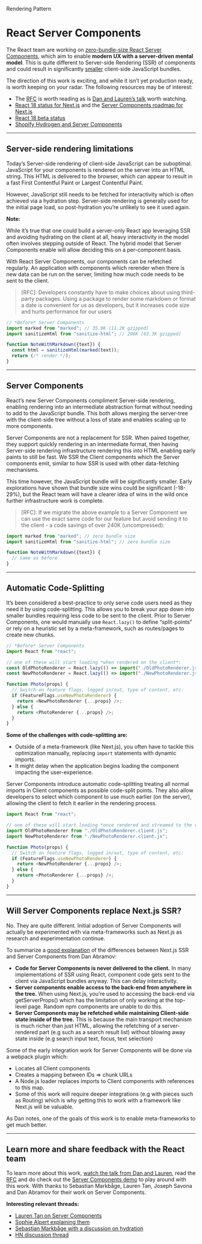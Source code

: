 Rendering Pattern

# React Server Components

The React team are working on [zero-bundle-size React Server Components](https://reactjs.org/blog/2020/12/21/data-fetching-with-react-server-components.html), which aim to enable **modern UX with a server-driven mental model**. This is quite different to Server-side Rendering (SSR) of components and could result in significantly [smaller](https://twitter.com/sophiebits/status/1341098388062756867) client-side JavaScript bundles.

The direction of this work is exciting, and while it isn’t yet production ready, is worth keeping on your radar. The following resources may be of interest:

*   The [RFC](https://github.com/reactjs/rfcs/blob/bf51f8755ddb38d92e23ad415fc4e3c02b95b331/text/0000-server-components.md) is worth reading as is [Dan and Lauren’s talk](https://www.youtube.com/watch?v=TQQPAU21ZUw&feature=emb_title) worth watching.
*   [React 18 status for Next.js](https://nextjs.org/docs/advanced-features/react-18) and the [Server Components roadmap for Next.js](https://github.com/vercel/next.js/discussions/31263)
*   [React 18 beta status](https://twitter.com/reactjs/status/1460380211262930948)
*   [Shopify Hydrogen and Server Components](https://shopify.dev/custom-storefronts/hydrogen/framework/react-server-components)

- - -

## Server-side rendering limitations

Today’s Server-side rendering of client-side JavaScript can be suboptimal. JavaScript for your components is rendered on the server into an HTML string. This HTML is delivered to the browser, which can appear to result in a fast First Contentful Paint or Largest Contentful Paint.

However, JavaScript still needs to be fetched for interactivity which is often achieved via a hydration step. Server-side rendering is generally used for the initial page load, so post-hydration you’re unlikely to see it used again.

**Note:**

While it’s true that one could build a server-only React app leveraging SSR and avoiding hydrating on the client at all, heavy interactivity in the model often involves stepping outside of React. The hybrid model that Server Components enable will allow deciding this on a per-component basis.

With React Server Components, our components can be refetched regularly. An application with components which rerender when there is new data can be run on the server, limiting how much code needs to be sent to the client.

> \[RFC\]: Developers constantly have to make choices about using third-party packages. Using a package to render some markdown or format a date is convenient for us as developers, but it increases code size and hurts performance for our users

```javascript
// *Before* Server Components
import marked from "marked"; // 35.9K (11.2K gzipped)
import sanitizeHtml from "sanitize-html"; // 206K (63.3K gzipped)

function NoteWithMarkdown({text}) {
  const html = sanitizeHtml(marked(text));
  return (/* render */);
}
```

- - -

## Server Components

React’s new Server Components compliment Server-side rendering, enabling rendering into an intermediate abstraction format without needing to add to the JavaScript bundle. This both allows merging the server-tree with the client-side tree without a loss of state and enables scaling up to more components.

Server Components are not a replacement for SSR. When paired together, they support quickly rendering in an intermediate format, then having Server-side rendering infrastructure rendering this into HTML enabling early paints to still be fast. We SSR the Client components which the Server components emit, similar to how SSR is used with other data-fetching mechanisms.

This time however, the JavaScript bundle will be significantly smaller. Early explorations have shown that bundle size wins could be significant (-18-29%), but the React team will have a clearer idea of wins in the wild once further infrastructure work is complete.

> \[RFC\]: If we migrate the above example to a Server Component we can use the exact same code for our feature but avoid sending it to the client - a code savings of over 240K (uncompressed):

```javascript
import marked from "marked"; // zero bundle size
import sanitizeHtml from "sanitize-html"; // zero bundle size

function NoteWithMarkdown({text}) {
  // same as before
}
```

- - -

## Automatic Code-Splitting

It’s been considered a best-practice to only serve code users need as they need it by using code-splitting. This allows you to break your app down into smaller bundles requiring less code to be sent to the client. Prior to Server Components, one would manually use `React.lazy()` to define “split-points” or rely on a heuristic set by a meta-framework, such as routes/pages to create new chunks.

```javascript
// *Before* Server Components
import React from "react";

// one of these will start loading *when rendered on the client*:
const OldPhotoRenderer = React.lazy(() => import("./OldPhotoRenderer.js"));
const NewPhotoRenderer = React.lazy(() => import("./NewPhotoRenderer.js"));

function Photo(props) {
  // Switch on feature flags, logged in/out, type of content, etc:
  if (FeatureFlags.useNewPhotoRenderer) {
    return <NewPhotoRenderer {...props} />;
  } else {
    return <PhotoRenderer {...props} />;
  }
}
```

**Some of the challenges with code-splitting are:**

*   Outside of a meta-framework (like Next.js), you often have to tackle this optimization manually, replacing `import` statements with dynamic imports.
*   It might delay when the application begins loading the component impacting the user-experience.

Server Components introduce automatic code-splitting treating all normal imports in Client components as possible code-split points. They also allow developers to select which component to use much earlier (on the server), allowing the client to fetch it earlier in the rendering process.

```javascript
import React from "react";

// one of these will start loading *once rendered and streamed to the client*:
import OldPhotoRenderer from "./OldPhotoRenderer.client.js";
import NewPhotoRenderer from "./NewPhotoRenderer.client.js";

function Photo(props) {
  // Switch on feature flags, logged in/out, type of content, etc:
  if (FeatureFlags.useNewPhotoRenderer) {
    return <NewPhotoRenderer {...props} />;
  } else {
    return <PhotoRenderer {...props} />;
  }
}
```

- - -

## Will Server Components replace Next.js SSR?

No. They are quite different. Initial adoption of Server Components will actually be experimented with via meta-frameworks such as Next.js as research and experimentation continue.

To summarize a [good explanation](https://news.ycombinator.com/item?id=25499171) of the differences between Next.js SSR and Server Components from Dan Abramov:

*   **Code for Server Components is never delivered to the client.** In many implementations of SSR using React, component code gets sent to the client via JavaScript bundles anyway. This can delay interactivity.
*   **Server components enable access to the back-end from anywhere in the tree.** When using Next.js, you’re used to accessing the back-end via getServerProps() which has the limitation of only working at the top-level page. Random npm components are unable to do this.
*   **Server Components may be refetched while maintaining Client-side state inside of the tree.** This is because the main transport mechanism is much richer than just HTML, allowing the refetching of a server-rendered part (e.g such as a search result list) without blowing away state inside (e.g search input text, focus, text selection)

Some of the early integration work for Server Components will be done via a webpack plugin which:

*   Locates all Client components
*   Creates a mapping between IDs => chunk URLs
*   A Node.js loader replaces imports to Client components with references to this map.
*   Some of this work will require deeper integrations (e.g with pieces such as Routing) which is why getting this to work with a framework like Next.js will be valuable.

As Dan notes, one of the goals of this work is to enable meta-frameworks to get much better.

- - -

## Learn more and share feedback with the React team

To learn more about this work, [watch the talk from Dan and Lauren](https://reactjs.org/blog/2020/12/21/data-fetching-with-react-server-components.html), read the [RFC](https://reactjs.org/blog/2020/12/21/data-fetching-with-react-server-components.html) and do check out the [Server Components demo](http://github.com/reactjs/server-components-demo) to play around with this work. With thanks to Sebastian Markbåge, Lauren Tan, Joseph Savona and Dan Abramov for their work on Server Components.

**Interesting relevant threads:**

*   [Lauren Tan on Server Components](https://twitter.com/sugarpirate_/status/1341141198258524163)
*   [Sophie Alpert explaining them](https://twitter.com/sophiebits/status/1341098388062756867)
*   [Sebastian Markbåge with a discussion on hydration](https://twitter.com/sebmarkbage/status/1341102430147276803)
*   [HN discussion thread](https://news.ycombinator.com/item?id=25497065)